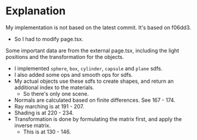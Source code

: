 # Explanation

My implementation is not based on the latest commit. It's based on f06dd3.
- So I had to modify page.tsx.

Some important data are from the external page.tsx, including the light positions and the transformation
for the objects.
- I implemented `sphere`, `box`, `cylinder`, `capsule` and `plane` sdfs.
- I also added some ops and smooth ops for sdfs.
- My actual objects use these sdfs to create shapes, and return an additional index to the materials.
    - So there's only one scene.
- Normals are calculated based on finite differences. See 167 - 174.
- Ray marching is at 191 - 207.
- Shading is at 220 - 234.
- Transformation is done by formulating the matrix first, and apply the inverse matrix.
    - This is at 130 - 146.
